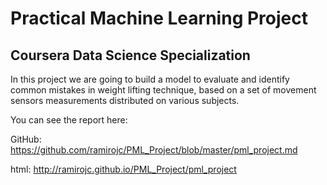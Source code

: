 # Practical Machine Learning Project
## Coursera Data Science Specialization

In this project we are going to build a model to evaluate and identify common mistakes in weight lifting technique, based on a set of movement sensors measurements distributed on various subjects.

You can see the report here:

GitHub: https://github.com/ramirojc/PML_Project/blob/master/pml_project.md

html: http://ramirojc.github.io/PML_Project/pml_project
